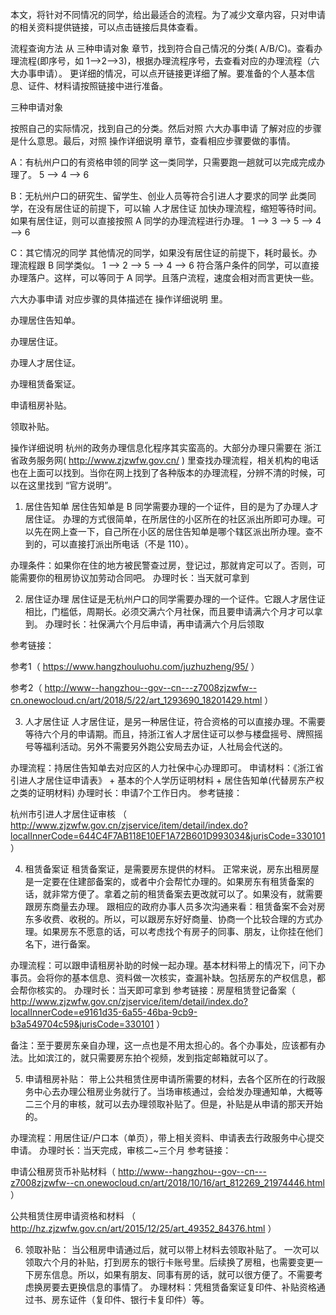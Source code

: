 本文，将针对不同情况的同学，给出最适合的流程。为了减少文章内容，只对申请的相关资料提供链接，可以点击链接后具体查看。

流程查询方法
从 三种申请对象 章节，找到符合自己情况的分类( A/B/C)。查看办理流程(即序号，如 1——>2——>3)，根据办理流程序号，去查看对应的办理流程（六大办事申请）。
更详细的情况，可以点开链接更详细了解。要准备的个人基本信息、证件、材料请按照链接中进行准备。

三种申请对象

按照自己的实际情况，找到自己的分类。然后对照 六大办事申请 了解对应的步骤是什么意思。最后，对照 操作详细说明 章节，查看相应步骤要做的事情。



A：有杭州户口的有资格申领的同学
这一类同学，只需要跑一趟就可以完成完成办理了。
5 ——> 4 ——> 6

B：无杭州户口的研究生、留学生、创业人员等符合引进人才要求的同学
此类同学，在没有居住证的前提下，可以输 人才居住证 加快办理流程，缩短等待时间。如果有居住证，则可以直接按照 A 同学的办理流程进行办理。
1 ——> 3 ——> 5 ——> 4 ——> 6

C：其它情况的同学
其他情况的同学，如果没有居住证的前提下，耗时最长。办理流程跟 B 同学类似。
1 ——> 2 ——> 5 ——> 4 ——> 6
符合落户条件的同学，可以直接办理落户。这样，可以等同于 A 同学。且落户流程，速度会相对而言更快一些。

六大办事申请
对应步骤的具体描述在 操作详细说明 里。

办理居住告知单。

办理居住证。

办理人才居住证。

办理租赁备案证。

申请租房补贴。

领取补贴。

操作详细说明
杭州的政务办理信息化程序其实蛮高的。大部分办理只需要在 浙江省政务服务网( http://www.zjzwfw.gov.cn/ ) 里查找办理流程，相关机构的电话也在上面可以找到。当你在网上找到了各种版本的办理流程，分辨不清的时候，可以在这里找到 “官方说明”。

1. 居住告知单
居住告知单是 B 同学需要办理的一个证件，目的是为了办理人才居住证。
办理的方式很简单，在所居住的小区所在的社区派出所即可办理。可以先在网上查一下，自己所在小区的居住告知单是哪个辖区派出所办理。查不到的，可以直接打派出所电话（不是 110）。

办理条件：如果你在住的地方被民警查过房，登记过，那就肯定可以了。否则，可能需要你的租房协议加劳动合同吧。
办理时长：当天就可拿到

2. 居住证办理
居住证是无杭州户口的同学需要办理的一个证件。它跟人才居住证相比，门槛低，周期长。必须交满六个月社保，而且要申请满六个月才可以拿到。
办理时长：社保满六个月后申请，再申请满六个月后领取

参考链接：

参考1（ https://www.hangzhouluohu.com/juzhuzheng/95/ ）

参考2（ http://www--hangzhou--gov--cn---z7008zjzwfw--cn.onewocloud.cn/art/2018/5/22/art_1293690_18201429.html ）

3. 人才居住证
人才居住证，是另一种居住证，符合资格的可以直接办理。不需要等待六个月的申请期。而且，持浙江省人才居住证可以参与楼盘摇号、牌照摇号等福利活动。另外不需要另外跑公安局去办证，人社局会代送的。



办理流程：持居住告知单去对应区的人力社保中心办理即可。
申请材料：《浙江省引进人才居住证申请表》 + 基本的个人学历证明材料 + 居住告知单(代替房东产权之类的证明材料)
办理时长：申请7个工作日内。
参考链接：

杭州市引进人才居住证审核 （ http://www.zjzwfw.gov.cn/zjservice/item/detail/index.do?localInnerCode=644C4F7AB118E10EF1A72B601D993034&jurisCode=330101 ）

4. 租赁备案证
租赁备案证，是需要房东提供的材料。
正常来说，房东出租房屋是一定要在住建部备案的，或者中介会帮忙办理的。如果房东有租赁备案的话，就非常方便了。拿着之前的租赁备案去更改就可以了。如果没有，就需要跟房东商量去办理。
跟相应的政府办事人员多次沟通来看：租赁备案不会对房东多收费、收税的。所以，可以跟房东好好商量、协商一个比较合理的方式办理。如果房东不愿意的话，可以考虑找个有房子的同事、朋友，让你挂在他们名下，进行备案。

办理流程：可以跟申请租房补助的时候一起办理。基本材料带上的情况下，问下办事员。会将你的基本信息、资料做一次核实，查漏补缺。包括房东的产权信息，都会帮你核实的。
办理时长：当天即可拿到
参考链接：房屋租赁登记备案（ http://www.zjzwfw.gov.cn/zjservice/item/detail/index.do?localInnerCode=e9161d35-6a55-46ba-9cb9-b3a549704c59&jurisCode=330101 ）

备注：至于要房东亲自办理，这一点也是不用太担心的。各个办事处，应该都有办法。比如滨江的，就只需要房东拍个视频，发到指定邮箱就可以了。

5. 申请租房补贴：
带上公共租赁住房申请所需要的材料，去各个区所在的行政服务中心去办理公租房业务就行了。当场审核通过，会给发办理通知单，大概等二三个月的审核，就可以去办理领取补贴了。但是，补贴是从申请的那天开始的。

办理流程：用居住证/户口本（单页），带上相关资料、申请表去行政服务中心提交申请。
办理时长：当天完成，审核二~三个月
参考链接：

申请公租房货币补贴材料（ http://www--hangzhou--gov--cn---z7008zjzwfw--cn.onewocloud.cn/art/2018/10/16/art_812269_21974446.html ）

公共租赁住房申请资格和材料 （ http://hz.zjzwfw.gov.cn/art/2015/12/25/art_49352_84376.html ）

6. 领取补贴：
当公租房申请通过后，就可以带上材料去领取补贴了。
一次可以领取六个月的补贴，打到房东的银行卡账号里。后续换了房租，也需要变更一下房东信息。所以，如果有朋友、同事有房的话，就可以很方便了。不需要考虑换房要去更换信息的事情了。
办理材料：凭租赁备案证复印件、补贴资格通过书、房东证件（复印件、银行卡复印件）等。

